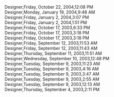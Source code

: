 ﻿Designer,Friday, October 22, 2004,12:08 PM  Designer,Monday, January 19, 2004,9:48 AM  Designer,Friday, January 2, 2004,3:07 PM  Designer,Friday, January 2, 2004,1:51 PM  Designer,Friday, October 17, 2003,6:33 PM  Designer,Friday, October 17, 2003,3:18 PM  Designer,Friday, October 17, 2003,3:18 PM  Designer,Friday, September 12, 2003,11:53 AM  Designer,Friday, September 12, 2003,11:43 AM  Designer,Thursday, September 11, 2003,11:51 AM  Designer,Wednesday, September 10, 2003,12:48 PM  Designer,Tuesday, September 9, 2003,11:23 AM  Designer,Tuesday, September 9, 2003,4:16 AM  Designer,Tuesday, September 9, 2003,3:47 AM  Designer,Tuesday, September 9, 2003,2:55 AM  Designer,Tuesday, September 9, 2003,12:13 AM  Designer,Thursday, September 4, 2003,2:11 PM